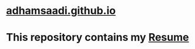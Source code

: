 # [adhamsaadi.github.io](adhamsaadi.github.io)
# This repository contains my [Resume](https://adhamsaadi.github.io/pdfjs-dist/web/viewer.html?file=/lib/adham-cv.pdf)
